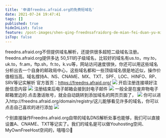 ```yaml
---
title: '申请freedns.afraid.org的免费短域名'
date: 2021-07-24 19:47:41
tags: []
published: true
hideInList: false
feature: /post-images/shen-qing-freednsafraidorg-de-mian-fei-duan-yu-ming.png
isTop: false
---
```

freedns.afraid.org不但提供域名解析，还提供很多超短二级域名注册。freedns.afraid.org提供多达 50,511的子级域名，比较好的域名有us.to，my.to，uk.to，fr.am，ftp.sh，fr.to，k.vu等，网站访问速度很快，你还可以用这些域名分析出去一个自身的邮政局中心，这些域名都和一些顶级域名很是地近似，操作价值相当高。域名撑持A、NS、CNAME、MX、TXT、SPF、LOC、HINFO、RP、SRV等记实解析
官方首页：https://freedns.afraid.org/
![](https://pzks.github.io/post-images/1627127897151.png)
开启注册连接填好注册信息内容
![](https://pzks.github.io/post-images/1627128485799.png)
注册结束后电子邮箱会接到封电子邮件
![](https://pzks.github.io/post-images/1627128536404.png)
一般全是在废弃物电子邮箱里边的.点击激话账号，就会自动跳转到添加域名的网页页面了，
![](https://pzks.github.io/post-images/1627128576846.png)
你可以进入http://freedns.afraid.org/domain/registry/这儿能够看见许多的域名，你可以点击自己喜欢的进行添加
![](https://pzks.github.io/post-images/1627128693364.png)

个别直接操作Freedns.afraid.org自带的域名DNS解析处事也能够，我们可以直接设置A、CNAME、TXT等记实了。我们的域名是可以做Youhosting空间、MyOwnFreeHost空间的，嘻嘻😗🤥
